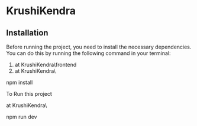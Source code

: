 # KrushiKendra

## Installation

Before running the project, you need to install the necessary dependencies. You can do this by running the following command in your terminal:

1. at KrushiKendra\frontend
2. at KrushiKendra\

npm install

To Run this project

at KrushiKendra\

npm run dev
